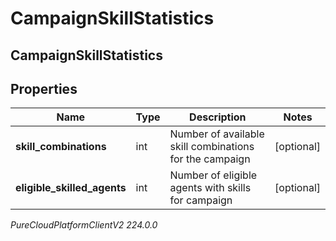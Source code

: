 # CampaignSkillStatistics

## CampaignSkillStatistics

## Properties

|Name | Type | Description | Notes|
|------------ | ------------- | ------------- | -------------|
| **skill_combinations** | int | Number of available skill combinations for the campaign | [optional] |
| **eligible_skilled_agents** | int | Number of eligible agents with skills for campaign | [optional] |



_PureCloudPlatformClientV2 224.0.0_
